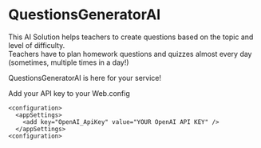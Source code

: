 # QuestionsGeneratorAI

This AI Solution helps teachers to create questions based on the topic and level of difficulty.  
Teachers have to plan homework questions and quizzes almost every day (sometimes, multiple times in a day!)

QuestionsGeneratorAI is here for your service!


Add your API key to your Web.config 

```
<configuration>
  <appSettings>
	<add key="OpenAI_ApiKey" value="YOUR OpenAI API KEY" />
  </appSettings>
<configuration>
```
